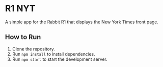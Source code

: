 # R1 NYT

A simple app for the Rabbit R1 that displays the New York Times front page.

## How to Run

1.  Clone the repository.
2.  Run `npm install` to install dependencies.
3.  Run `npm start` to start the development server.
